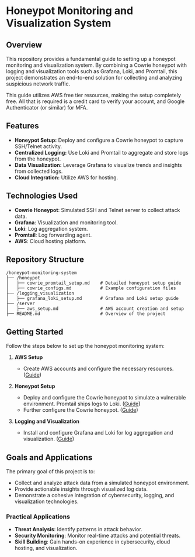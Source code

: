 # Honeypot Monitoring and Visualization System

## Overview

This repository provides a fundamental guide to setting up a honeypot monitoring and visualization system. By combining a Cowrie honeypot with logging and visualization tools such as Grafana, Loki, and Promtail, this project demonstrates an end-to-end solution for collecting and analyzing suspicious network traffic.

This guide utilizes AWS free tier resources, making the setup completely free. All that is required is a credit card to verify your account, and Google Authenticator (or similar) for MFA.

## Features
- **Honeypot Setup:** Deploy and configure a Cowrie honeypot to capture SSH/Telnet activity.
- **Centralized Logging:** Use Loki and Promtail to aggregate and store logs from the honeypot.
- **Data Visualization:** Leverage Grafana to visualize trends and insights from collected logs.
- **Cloud Integration:** Utilize AWS for hosting.

## Technologies Used
- **Cowrie Honeypot**: Simulated SSH and Telnet server to collect attack data.
- **Grafana**: Visualization and monitoring tool.
- **Loki**: Log aggregation system.
- **Promtail**: Log forwarding agent.
- **AWS**: Cloud hosting platform.

## Repository Structure
```
/honeypot-monitoring-system
├── /honeypot
│   ├── cowrie_promtail_setup.md    # Detailed honeypot setup guide
│   ├── cowrie_configs.md           # Example configuration files
├── /logging_visualization
│   ├── grafana_loki_setup.md       # Grafana and Loki setup guide
├── /server
│   ├── aws_setup.md                # AWS account creation and setup
├── README.md                       # Overview of the project
```

## Getting Started

Follow the steps below to set up the honeypot monitoring system:

1. **AWS Setup**
   - Create AWS accounts and configure the necessary resources. ([Guide](./server/aws_setup.md))

2. **Honeypot Setup**
   - Deploy and configure the Cowrie honeypot to simulate a vulnerable environment. Promtail ships logs to Loki. ([Guide](./honeypot/cowrie_promtail_setup.md))
   - Further configure the Cowrie honeypot. ([Guide](./honeypot/cowrie_configs.md))

3. **Logging and Visualization**
   - Install and configure Grafana and Loki for log aggregation and visualization. ([Guide](./logging_visualization/grafana_loki_setup.md))

## Goals and Applications

The primary goal of this project is to:
- Collect and analyze attack data from a simulated honeypot environment.
- Provide actionable insights through visualized log data.
- Demonstrate a cohesive integration of cybersecurity, logging, and visualization technologies.

### Practical Applications
- **Threat Analysis**: Identify patterns in attack behavior.
- **Security Monitoring**: Monitor real-time attacks and potential threats.
- **Skill Building**: Gain hands-on experience in cybersecurity, cloud hosting, and visualization.